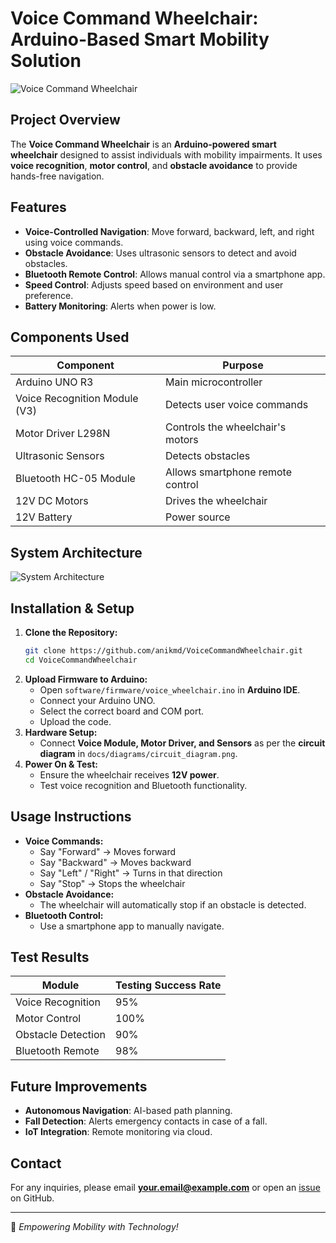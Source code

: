 # Voice Command Wheelchair: Arduino-Based Smart Mobility Solution

![Voice Command Wheelchair](docs/images/wheelchair_banner.png)

## Project Overview
The **Voice Command Wheelchair** is an **Arduino-powered smart wheelchair** designed to assist individuals with mobility impairments. It uses **voice recognition**, **motor control**, and **obstacle avoidance** to provide hands-free navigation.

## Features
- **Voice-Controlled Navigation**: Move forward, backward, left, and right using voice commands.
- **Obstacle Avoidance**: Uses ultrasonic sensors to detect and avoid obstacles.
- **Bluetooth Remote Control**: Allows manual control via a smartphone app.
- **Speed Control**: Adjusts speed based on environment and user preference.
- **Battery Monitoring**: Alerts when power is low.

## Components Used
| Component | Purpose |
|-----------|---------|
| Arduino UNO R3 | Main microcontroller |
| Voice Recognition Module (V3) | Detects user voice commands |
| Motor Driver L298N | Controls the wheelchair's motors |
| Ultrasonic Sensors | Detects obstacles |
| Bluetooth HC-05 Module | Allows smartphone remote control |
| 12V DC Motors | Drives the wheelchair |
| 12V Battery | Power source |

## System Architecture
![System Architecture](docs/diagrams/system_architecture.png)

## Installation & Setup
1. **Clone the Repository:**
   ```bash
   git clone https://github.com/anikmd/VoiceCommandWheelchair.git
   cd VoiceCommandWheelchair
   ```
2. **Upload Firmware to Arduino:**
   - Open `software/firmware/voice_wheelchair.ino` in **Arduino IDE**.
   - Connect your Arduino UNO.
   - Select the correct board and COM port.
   - Upload the code.
3. **Hardware Setup:**
   - Connect **Voice Module, Motor Driver, and Sensors** as per the **circuit diagram** in `docs/diagrams/circuit_diagram.png`.
4. **Power On & Test:**
   - Ensure the wheelchair receives **12V power**.
   - Test voice recognition and Bluetooth functionality.

## Usage Instructions
- **Voice Commands:**
  - Say "Forward" → Moves forward
  - Say "Backward" → Moves backward
  - Say "Left" / "Right" → Turns in that direction
  - Say "Stop" → Stops the wheelchair
- **Obstacle Avoidance:**
  - The wheelchair will automatically stop if an obstacle is detected.
- **Bluetooth Control:**
  - Use a smartphone app to manually navigate.

## Test Results
| Module | Testing Success Rate |
|--------|---------------------|
| Voice Recognition | 95% |
| Motor Control | 100% |
| Obstacle Detection | 90% |
| Bluetooth Remote | 98% |

## Future Improvements
- **Autonomous Navigation**: AI-based path planning.
- **Fall Detection**: Alerts emergency contacts in case of a fall.
- **IoT Integration**: Remote monitoring via cloud.

## Contact
For any inquiries, please email **your.email@example.com** or open an [issue](https://github.com/yourusername/VoiceCommandWheelchair/issues) on GitHub.

---
🚀 _Empowering Mobility with Technology!_

